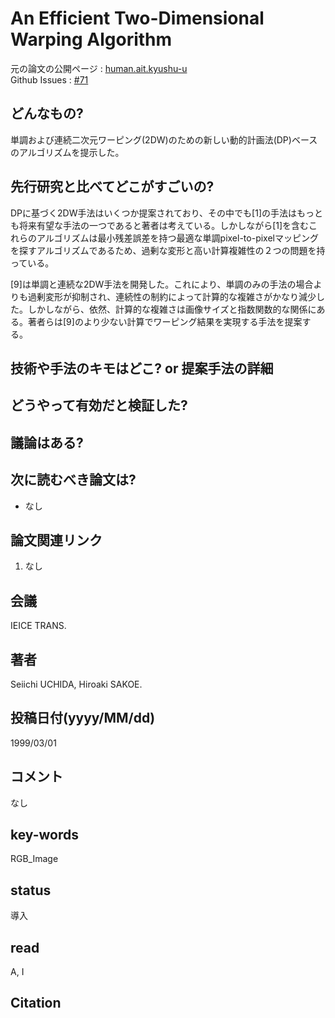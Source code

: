 # An Efficient Two-Dimensional Warping Algorithm

元の論文の公開ページ : [human.ait.kyushu-u](http://human.ait.kyushu-u.ac.jp/~uchida/Papers/e82-d_3_693.pdf)  
Github Issues : [#71](https://github.com/Obarads/obarads.github.io/issues/71)

## どんなもの?
単調および連続二次元ワーピング(2DW)のための新しい動的計画法(DP)ベースのアルゴリズムを提示した。

## 先行研究と比べてどこがすごいの?
DPに基づく2DW手法はいくつか提案されており、その中でも[1]の手法はもっとも将来有望な手法の一つであると著者は考えている。しかしながら[1]を含むこれらのアルゴリズムは最小残差誤差を持つ最適な単調pixel-to-pixelマッピングを探すアルゴリズムであるため、過剰な変形と高い計算複雑性の２つの問題を持っている。

[9]は単調と連続な2DW手法を開発した。これにより、単調のみの手法の場合よりも過剰変形が抑制され、連続性の制約によって計算的な複雑さがかなり減少した。しかしながら、依然、計算的な複雑さは画像サイズと指数関数的な関係にある。著者らは[9]のより少ない計算でワーピング結果を実現する手法を提案する。

## 技術や手法のキモはどこ? or 提案手法の詳細

## どうやって有効だと検証した?

## 議論はある?

## 次に読むべき論文は?
- なし

## 論文関連リンク
1. なし

## 会議
IEICE TRANS.

## 著者
Seiichi UCHIDA, Hiroaki SAKOE.

## 投稿日付(yyyy/MM/dd)
1999/03/01

## コメント
なし

## key-words
RGB_Image

## status
導入

## read
A, I

## Citation
